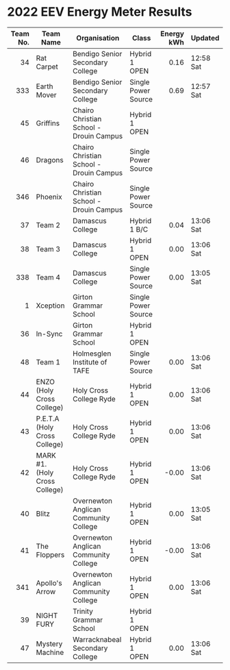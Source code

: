 # 2022 EEV Energy Meter Results
|Team No.|Team Name|Organisation|Class|Energy kWh|Updated|
|---:|---|---|---|---:|---|
|34|Rat Carpet|Bendigo Senior Secondary College|Hybrid 1 OPEN|0.16|12:58 Sat|
|333|Earth Mover|Bendigo Senior Secondary College|Single Power Source|0.69|12:57 Sat|
|45|Griffins|Chairo Christian School - Drouin Campus|Hybrid 1 OPEN| | |
|46|Dragons|Chairo Christian School - Drouin Campus|Single Power Source| | |
|346|Phoenix|Chairo Christian School - Drouin Campus|Single Power Source| | |
|37|Team 2|Damascus College|Hybrid 1 B/C|0.04|13:06 Sat|
|38|Team 3|Damascus College|Hybrid 1 OPEN|0.00|13:06 Sat|
|338|Team 4|Damascus College|Single Power Source|0.00|13:05 Sat|
|1|Xception|Girton Grammar School|Single Power Source| | |
|36|In-Sync|Girton Grammar School|Hybrid 1 OPEN| | |
|48|Team 1|Holmesglen Institute of TAFE|Single Power Source|0.00|13:06 Sat|
|44|ENZO (Holy Cross College)|Holy Cross College Ryde|Hybrid 1 OPEN|0.00|13:06 Sat|
|43|P.E.T.A (Holy Cross College)|Holy Cross College Ryde|Hybrid 1 OPEN|0.00|13:06 Sat|
|42|MARK #1. (Holy Cross College)|Holy Cross College Ryde|Hybrid 1 OPEN|-0.00|13:06 Sat|
|40|Blitz|Overnewton Anglican Community College|Hybrid 1 OPEN|0.00|13:05 Sat|
|41|The Floppers|Overnewton Anglican Community College|Hybrid 1 OPEN|-0.00|13:06 Sat|
|341|Apollo's Arrow|Overnewton Anglican Community College|Hybrid 1 OPEN|0.00|13:06 Sat|
|39|NIGHT FURY|Trinity Grammar School|Hybrid 1 OPEN| | |
|47|Mystery Machine|Warracknabeal Secondary College|Hybrid 1 OPEN|0.00|13:06 Sat|
